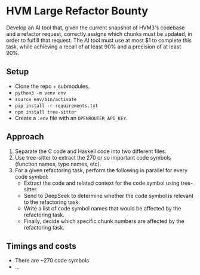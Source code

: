 # HVM Large Refactor Bounty

Develop an AI tool that, given the current snapshot of HVM3's codebase and a refactor request, correctly assigns which chunks must be updated, in order to fulfill that request. The AI tool must use at most $1 to complete this task, while achieving a recall of at least 90% and a precision of at least 90%.

## Setup

- Clone the repo + submodules.
- `python3 -m venv env`
- `source env/bin/activate`
- `pip install -r requirements.txt`
- `npm install tree-sitter`
- Create a `.env` file with an `OPENROUTER_API_KEY`.

## Approach

1. Separate the C code and Haskell code into two different files.
2. Use tree-sitter to extract the 270 or so important code symbols (function names, type names, etc).
3. For a given refactoring task, perform the following in parallel for every code symbol:
    - Extract the code and related context for the code symbol using tree-sitter.
    - Send to DeepSeek to determine whether the code symbol is relevant to the refactoring task.
    - Write a list of code symbol names that would be affected by the refactoring task.
    - Finally, decide which specific chunk numbers are affected by the refactoring task.

## Timings and costs

- There are ~270 code symbols
- ...